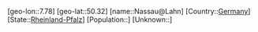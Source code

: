 ﻿---
location: [50.32,7.78]
type: City
tags:
- geo/City


SpocWebEntityId: 32743
isDeleted: false
confidential: public

---
[geo-lon::7.78]
[geo-lat::50.32]
[name::Nassau@Lahn]
[Country::[Germany](geo/Continent/Europe/Germany.md)]
[State::[Rheinland-Pfalz](geo/Continent/Europe/Germany/Rheinland-Pfalz.md)]
[Population::]
[Unknown::]

